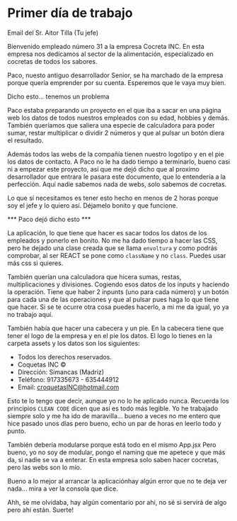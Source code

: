 # Primer día de trabajo

Email del Sr. Aitor Tilla (Tu jefe)

Bienvenido empleado número 31 a la empresa Cocreta INC. En esta empresa nos dedicamos al sector de la alimentación, especializado en cocretas de todos los sabores.

Paco, nuesto antiguo desarrollador Senior, se ha marchado de la empresa porque quería emprender por su cuenta. Esperemos que le vaya muy bien.

Dicho esto... tenemos un problema

Paco estaba preparando un proyecto en el que iba a sacar en una página web los datos de todos nuestros empleados con su edad, hobbies y demás. 
También queríamos que saliera una especie de calculadora para poder sumar, restar multiplicar o dividir 2 números y que al pulsar un botón diera el resultado.

Además todos las webs de la compañía tienen nuestro logotipo y en el pie los datos de contacto.
A Paco no le ha dado tiempo a terminarlo, bueno casi ni a empezar este proyecto, así que me dejó dicho que al proximo desarrollador que entrara le pasara este documento, que lo entendería a la perfección. Aquí nadie sabemos nada de webs, solo sabemos de cocretas.

Lo que sí necesitamos es tener esto hecho en menos de 2 horas porque soy el jefe y lo quiero así.
Déjamelo bonito y que funcione. 

*** Paco dejó dicho esto ***

La aplicación, lo que tiene que hacer es sacar todos los datos de los empleados y ponerlo en bonito. No me ha dado tiempo a hacer las CSS, pero he dejado una clase creada que se llama `envoltura` y como podrás comprobar, al ser REACT se pone como `className` y no `class`. Puedes usar más css si quieres.

También querían una calculadora que hicera sumas, restas, multiplicaciones y divisiones. Cogiendo esos datos de los inputs y haciendo la operación. Tiene que haber 2 inpunts (uno para cada número) y un botón para cada una de las operaciones y que al pulsar pues haga lo que tiene que hacer. Si se te ocurre otra cosa puedes hacerlo, a mi me da igual, yo ya no trabajo aquí. 

También había que hacer una cabecera y un pie.
En la cabecera tiene que tener el logo de la empresa y en el pie los datos. El logo lo tienes en la carpeta assets y los datos son los siguientes:

- Todos los derechos reservados. 
- Coquetas INC ©  
- Dirección: Simancas (Madriz)
- Teléfono: 917335673 - 635444912 
- Email: croquetasINC@hotmail.com

Esto te lo tengo que decir, aunque yo no lo he aplicado nunca. Recuerda los principios `CLEAN CODE` dicen que así es todo más legible. Yo he trabajado siempre solo y me ha ido de maravilla... bueno a veces no me entero que hice pasado unos días pero bueno, echo un par de horas en leerlo todo y punto.

También debería modularse porque está todo en el mismo App.jsx
Pero bueno, yo no soy de modular, pongo el naming que me apetece y que más da, si nadie se va a enterar. En esta empresa solo saben hacer cocretas, pero las webs son lo mío.

Bueno a lo mejor al arrancar la aplicaciónhay algún error que no te deja ver nada... mira a ver la consola que dice.

Ahh, se me olvidaba, hay algún comentario por ahí, no sé si servirá de algo pero ahí están.
Suerte!


